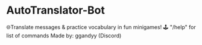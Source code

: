 # AutoTranslator-Bot
🌐Translate messages &amp; practice vocabulary in fun minigames! 
🕹️  "/help" for list of commands 
Made by: ggandyy (Discord)
